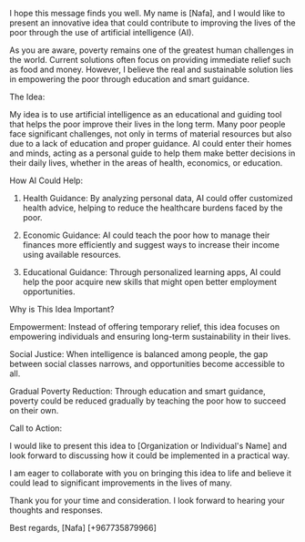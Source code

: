 I hope this message finds you well. My name is [Nafa], and I would like to present an innovative idea that could contribute to improving the lives of the poor through the use of artificial intelligence (AI).

As you are aware, poverty remains one of the greatest human challenges in the world. Current solutions often focus on providing immediate relief such as food and money. However, I believe the real and sustainable solution lies in empowering the poor through education and smart guidance.

The Idea:

My idea is to use artificial intelligence as an educational and guiding tool that helps the poor improve their lives in the long term. Many poor people face significant challenges, not only in terms of material resources but also due to a lack of education and proper guidance. AI could enter their homes and minds, acting as a personal guide to help them make better decisions in their daily lives, whether in the areas of health, economics, or education.

How AI Could Help:

1. Health Guidance: By analyzing personal data, AI could offer customized health advice, helping to reduce the healthcare burdens faced by the poor.


2. Economic Guidance: AI could teach the poor how to manage their finances more efficiently and suggest ways to increase their income using available resources.


3. Educational Guidance: Through personalized learning apps, AI could help the poor acquire new skills that might open better employment opportunities.



Why is This Idea Important?

Empowerment: Instead of offering temporary relief, this idea focuses on empowering individuals and ensuring long-term sustainability in their lives.

Social Justice: When intelligence is balanced among people, the gap between social classes narrows, and opportunities become accessible to all.

Gradual Poverty Reduction: Through education and smart guidance, poverty could be reduced gradually by teaching the poor how to succeed on their own.


Call to Action:

I would like to present this idea to [Organization or Individual's Name] and look forward to discussing how it could be implemented in a practical way.

I am eager to collaborate with you on bringing this idea to life and believe it could lead to significant improvements in the lives of many.

Thank you for your time and consideration. I look forward to hearing your thoughts and responses.

Best regards,
[Nafa]
[+967735879966]
